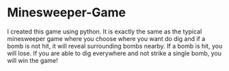 # Minesweeper-Game
I created this game using python. It is exactly the same as the typical minesweeper game where you choose where you want do dig and if a bomb is not hit, it will reveal surrounding bombs nearby. If a bomb is hit, you will lose. If you are able to dig everywhere and not strike a single bomb, you will win the game!
